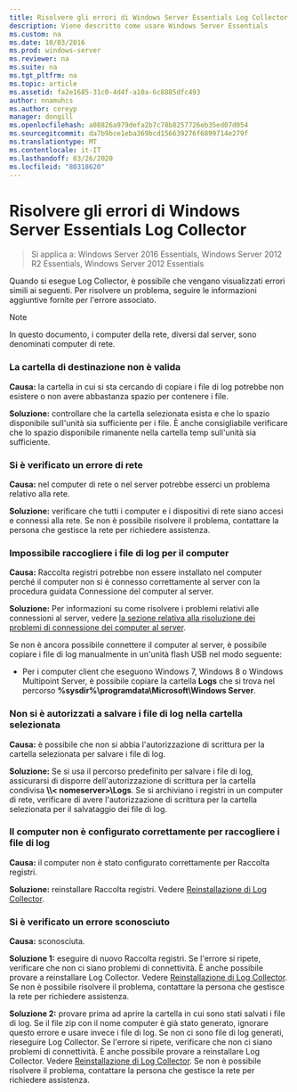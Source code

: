 ```yaml
---
title: Risolvere gli errori di Windows Server Essentials Log Collector
description: Viene descritto come usare Windows Server Essentials
ms.custom: na
ms.date: 10/03/2016
ms.prod: windows-server
ms.reviewer: na
ms.suite: na
ms.tgt_pltfrm: na
ms.topic: article
ms.assetid: fa2e1685-31c0-4d4f-a10a-6c8885dfc493
author: nnamuhcs
ms.author: coreyp
manager: dongill
ms.openlocfilehash: a08826a979defa2b7c78b8257726eb35ed07d054
ms.sourcegitcommit: da7b9bce1eba369bcd156639276f6899714e279f
ms.translationtype: MT
ms.contentlocale: it-IT
ms.lasthandoff: 03/26/2020
ms.locfileid: "80318620"
---
```

# <a name="troubleshoot-windows-server-essentials-log-collector-errors"></a>Risolvere gli errori di Windows Server Essentials Log Collector

>Si applica a: Windows Server 2016 Essentials, Windows Server 2012 R2 Essentials, Windows Server 2012 Essentials

Quando si esegue Log Collector, è possibile che vengano visualizzati errori simili ai seguenti. Per risolvere un problema, seguire le informazioni aggiuntive fornite per l'errore associato.  
  
> [!NOTE]
> In questo documento, i computer della rete, diversi dal server, sono denominati computer di rete.
  
###  <a name="the-destination-folder-is-not-valid"></a><a name="BKMK_TheDestinationFolderIsNotValid"></a>La cartella di destinazione non è valida  
 **Causa:** la cartella in cui si sta cercando di copiare i file di log potrebbe non esistere o non avere abbastanza spazio per contenere i file.  
  
 **Soluzione:** controllare che la cartella selezionata esista e che lo spazio disponibile sull'unità sia sufficiente per i file. È anche consigliabile verificare che lo spazio disponibile rimanente nella cartella temp sull'unità sia sufficiente.  
  
###  <a name="a-network-error-has-occurred"></a><a name="BKMK_ANetworkErrorHasOccurred"></a>Si è verificato un errore di rete  
 **Causa:** nel computer di rete o nel server potrebbe esserci un problema relativo alla rete.  
  
 **Soluzione:** verificare che tutti i computer e i dispositivi di rete siano accesi e connessi alla rete. Se non è possibile risolvere il problema, contattare la persona che gestisce la rete per richiedere assistenza.  
  
###  <a name="cannot-collect-log-files-for-the-computer"></a><a name="BKMK_CannotCollectLogFiles"></a>Impossibile raccogliere i file di log per il computer  
 **Causa:** Raccolta registri potrebbe non essere installato nel computer perché il computer non si è connesso correttamente al server con la procedura guidata Connessione del computer al server.  
  
 **Soluzione:** Per informazioni su come risolvere i problemi relativi alle connessioni al server, vedere [la sezione relativa alla risoluzione dei problemi di connessione dei computer al server](https://go.microsoft.com/fwlink/p/?LinkID=241492).  
  
 Se non è ancora possibile connettere il computer al server, è possibile copiare i file di log manualmente in un'unità flash USB nel modo seguente:  
  
-   Per i computer client che eseguono Windows 7, Windows 8 o Windows Multipoint Server, è possibile copiare la cartella **Logs** che si trova nel percorso **%sysdir%\programdata\Microsoft\Windows Server**.  
  
###  <a name="you-do-not-have-permission-to-save-the-log-files-to-the-selected-folder"></a><a name="BKMK_YouDoNotHavePermission"></a>Non si è autorizzati a salvare i file di log nella cartella selezionata  
 **Causa:** è possibile che non si abbia l'autorizzazione di scrittura per la cartella selezionata per salvare i file di log.  
  
 **Soluzione:** Se si usa il percorso predefinito per salvare i file di log, assicurarsi di disporre dell'autorizzazione di scrittura per la cartella condivisa **\\\\< nomeserver\>\Logs**. Se si archiviano i registri in un computer di rete, verificare di avere l'autorizzazione di scrittura per la cartella selezionata per il salvataggio dei file di log.  
  
###  <a name="the-computer-is-not-configured-properly-to-collect-the-log-files"></a><a name="BKMK_TheComputerIsNotConfiguredProperly"></a>Il computer non è configurato correttamente per raccogliere i file di log  
 **Causa:** il computer non è stato configurato correttamente per Raccolta registri.  
  
 **Soluzione:** reinstallare Raccolta registri. Vedere [Reinstallazione di Log Collector](Install-the-Windows-Server-Essentials-Log-Collector.md#BKMK_Reinstall).  
  
###  <a name="an-unknown-error-occurred"></a><a name="BKMK_AnUnknownErrorOccurred"></a>Si è verificato un errore sconosciuto  
 **Causa:** sconosciuta.  
  
 **Soluzione 1:** eseguire di nuovo Raccolta registri. Se l'errore si ripete, verificare che non ci siano problemi di connettività. È anche possibile provare a reinstallare Log Collector. Vedere [Reinstallazione di Log Collector](Install-the-Windows-Server-Essentials-Log-Collector.md#BKMK_Reinstall). Se non è possibile risolvere il problema, contattare la persona che gestisce la rete per richiedere assistenza.  
  
 **Soluzione 2:** provare prima ad aprire la cartella in cui sono stati salvati i file di log. Se il file zip con il nome computer è già stato generato, ignorare questo errore e usare invece i file di log. Se non ci sono file di log generati, rieseguire Log Collector. Se l'errore si ripete, verificare che non ci siano problemi di connettività. È anche possibile provare a reinstallare Log Collector. Vedere [Reinstallazione di Log Collector](Install-the-Windows-Server-Essentials-Log-Collector.md#BKMK_Reinstall). Se non è possibile risolvere il problema, contattare la persona che gestisce la rete per richiedere assistenza.